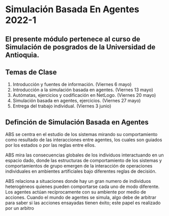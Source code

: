 # Simulación Basada En Agentes 2022-1

## El presente módulo pertenece al curso de Simulación de posgrados de la Universidad de Antioquia.

## Temas de Clase
1.   Introducción y fuentes de información. (Viernes 6 mayo)
2.   Introducción a la simulación basada en agentes. (Viernes 13 mayo)
3.   Autómatas, ejercicios y codificación en NetLogo. (Viernes 20 mayo)
4.   Simulación basada en agentes, ejercicios. (Viernes 27 mayo)
5.   Entrega del trabajo individual. (Viernes 3 junio)

## Definción de Simulación Basada en Agentes

ABS se centra en el estudio de los sistemas mirando su comportamiento como resultado de las interacciones entre agentes, los cuales son guiados por los estados o por las reglas entre ellos.

ABS mira las consecuencias globales de los individuos interactuando en un espacio dado, donde las estructuras de comportamiento de los sistemas y comportamientos de grupo emergen  de la interacción de operaciones individuales en ambientes artificiales bajo diferentes reglas de decisión.

ABS relaciona a situaciones donde hay un gran numero de individuos heterogéneos quienes pueden comportarse cada uno de modo diferente. Los agentes actúan recíprocamente con su ambiente por medio de acciones. Cuando el mundo de agentes se simula, algo debe de arbitrar para saber si las acciones ensayadas tienen éxito; este papel es realizado por un arbitro
